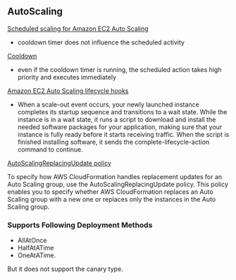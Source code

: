 ## AutoScaling

[Scheduled scaling for Amazon EC2 Auto Scaling](https://docs.aws.amazon.com/autoscaling/ec2/userguide/schedule_time.html)

- cooldown timer does not influence the scheduled activity

[Cooldown](https://docs.aws.amazon.com/autoscaling/ec2/userguide/Cooldown.html)

- even if the cooldown timer is running, the scheduled action takes high priority and executes immediately

[Amazon EC2 Auto Scaling lifecycle hooks](https://docs.aws.amazon.com/autoscaling/ec2/userguide/lifecycle-hooks.html)

- When a scale-out event occurs, your newly launched instance completes its startup sequence and transitions to a wait state. While the instance is in a wait state, it runs a script to download and install the needed software packages for your application, making sure that your instance is fully ready before it starts receiving traffic. When the script is finished installing software, it sends the complete-lifecycle-action command to continue.

[AutoScalingReplacingUpdate policy](https://docs.aws.amazon.com/AWSCloudFormation/latest/UserGuide/aws-attribute-updatepolicy.html)

To specify how AWS CloudFormation handles replacement updates for an Auto Scaling group, use the AutoScalingReplacingUpdate policy. This policy enables you to specify whether AWS CloudFormation replaces an Auto Scaling group with a new one or replaces only the instances in the Auto Scaling group.


### Supports Following Deployment Methods

- AllAtOnce
- HalfAtATime
- OneAtATime. 


But it does not support the canary type.